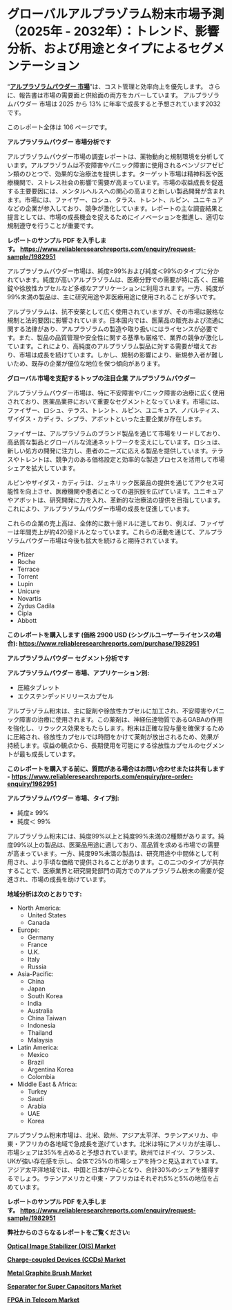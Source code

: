 <p><h1>グローバルアルプラゾラム粉末市場予測（2025年 - 2032年）：トレンド、影響分析、および用途とタイプによるセグメンテーション</h1></p><p>&ldquo;<strong><a href="https://www.reliableresearchreports.com/alprazolam-powder-r1982951?utm_campaign=107&utm_medium=9&utm_source=Github&utm_content=ia&utm_term=07042025&utm_id=alprazolam-powder">アルプラゾラムパウダー 市場</a></strong>&rdquo;は、コスト管理と効率向上を優先します。 さらに、報告書は市場の需要面と供給面の両方をカバーしています。 アルプラゾラムパウダー 市場は 2025 から 13% に年率で成長すると予想されています2032 です。</p>
<p>このレポート全体は 106 ページです。</p>
<p><strong>アルプラゾラムパウダー 市場分析です</strong></p>
<p><p>アルプラゾラムパウダー市場の調査レポートは、薬物動向と規制環境を分析しています。アルプラゾラムは不安障害やパニック障害に使用されるベンゾジアゼピン類のひとつで、効果的な治療法を提供します。ターゲット市場は精神科医や医療機関で、ストレス社会の影響で需要が高まっています。市場の収益成長を促進する主要要因には、メンタルヘルスへの関心の高まりと新しい製品開発が含まれます。市場には、ファイザー、ロシュ、タラス、トレント、ルピン、ユニキュアなどの企業が参入しており、競争が激化しています。レポートの主な調査結果と提言としては、市場の成長機会を捉えるためにイノベーションを推進し、適切な規制遵守を行うことが重要です。</p></p>
<p><strong>レポートのサンプル PDF を入手します。&nbsp;<a href="https://www.reliableresearchreports.com/enquiry/request-sample/1982951?utm_campaign=107&utm_medium=9&utm_source=Github&utm_content=ia&utm_term=07042025&utm_id=alprazolam-powder">https://www.reliableresearchreports.com/enquiry/request-sample/1982951</a></strong></p>
<p><p>アルプラゾラムパウダー市場は、純度≥99%および純度＜99%のタイプに分かれています。純度が高いアルプラゾラムは、医療分野での需要が特に高く、圧縮錠や徐放性カプセルなど多様なアプリケーションに利用されます。一方、純度が99%未満の製品は、主に研究用途や非医療用途に使用されることが多いです。</p><p>アルプラゾラムは、抗不安薬として広く使用されていますが、その市場は厳格な規制と法的要因に影響されています。日本国内では、医薬品の販売および流通に関する法律があり、アルプラゾラムの製造や取り扱いにはライセンスが必要です。また、製品の品質管理や安全性に関する基準も厳格で、業界の競争が激化しています。これにより、高純度のアルプラゾラム製品に対する需要が増えており、市場は成長を続けています。しかし、規制の影響により、新規参入者が難しいため、既存の企業が優位な地位を保つ傾向があります。</p></p>
<p><strong>グローバル市場を支配するトップの注目企業 アルプラゾラムパウダー</strong></p>
<p><p>アルプラゾラムパウダー市場は、特に不安障害やパニック障害の治療に広く使用されており、医薬品業界において重要なセグメントとなっています。市場には、ファイザー、ロシュ、テラス、トレント、ルピン、ユニキュア、ノバルティス、ザイダス・カディラ、シプラ、アボットといった主要企業が存在します。</p><p>ファイザーは、アルプラゾラムのブランド製品を通じて市場をリードしており、高品質な製品とグローバルな流通ネットワークを支えにしています。ロシュは、新しい処方の開発に注力し、患者のニーズに応える製品を提供しています。テラスやトレントは、競争力のある価格設定と効率的な製造プロセスを活用して市場シェアを拡大しています。</p><p>ルピンやザイダス・カディラは、ジェネリック医薬品の提供を通じてアクセス可能性を向上させ、医療機関や患者にとっての選択肢を広げています。ユニキュアやアボットは、研究開発に力を入れ、革新的な治療法の提供を目指しています。これにより、アルプラゾラムパウダー市場の成長を促進しています。</p><p>これらの企業の売上高は、全体的に数十億ドルに達しており、例えば、ファイザーは年間売上が約420億ドルとなっています。これらの活動を通じて、アルプラゾラムパウダー市場は今後も拡大を続けると期待されています。</p></p>
<p><ul><li>Pfizer</li><li>Roche</li><li>Terrace</li><li>Torrent</li><li>Lupin</li><li>Unicure</li><li>Novartis</li><li>Zydus Cadila</li><li>Cipla</li><li>Abbott</li></ul></p>
<p><strong>このレポートを購入します (価格 2900 USD (シングルユーザーライセンスの場合):&nbsp;<a href="https://www.reliableresearchreports.com/purchase/1982951?utm_campaign=107&utm_medium=9&utm_source=Github&utm_content=ia&utm_term=07042025&utm_id=alprazolam-powder">https://www.reliableresearchreports.com/purchase/1982951</a></strong></p>
<p><strong>アルプラゾラムパウダー セグメント分析です</strong></p>
<p><strong>アルプラゾラムパウダー 市場、アプリケーション別:</strong></p>
<p><ul><li>圧縮タブレット</li><li>エクステンデッドリリースカプセル</li></ul></p>
<p><p>アルプラゾラム粉末は、主に錠剤や徐放性カプセルに加工され、不安障害やパニック障害の治療に使用されます。この薬剤は、神経伝達物質であるGABAの作用を強化し、リラックス効果をもたらします。粉末は正確な投与量を確保するために圧縮され、徐放性カプセルでは時間をかけて薬剤が放出されるため、効果が持続します。収益の観点から、長期使用を可能にする徐放性カプセルのセグメントが最も成長しています。</p></p>
<p><strong>このレポートを購入する前に、質問がある場合はお問い合わせまたは共有します - <a href="https://www.reliableresearchreports.com/enquiry/pre-order-enquiry/1982951?utm_campaign=107&utm_medium=9&utm_source=Github&utm_content=ia&utm_term=07042025&utm_id=alprazolam-powder">https://www.reliableresearchreports.com/enquiry/pre-order-enquiry/1982951</a></strong></p>
<p><strong>アルプラゾラムパウダー 市場、タイプ別:</strong></p>
<p><ul><li>純度≥ 99%</li><li>純度＜ 99%</li></ul></p>
<p><p>アルプラゾラム粉末には、純度99%以上と純度99%未満の2種類があります。純度99%以上の製品は、医薬品用途に適しており、高品質を求める市場での需要が高まっています。一方、純度99%未満の製品は、研究用途や中間体として利用され、より手頃な価格で提供されることがあります。この二つのタイプが共存することで、医療業界と研究開発部門の両方でのアルプラゾラム粉末の需要が促進され、市場の成長を助けています。</p></p>
<p><strong>地域分析は次のとおりです:</strong></p>
<p><ul>
    <li>
        North America:
        <ul>
            <li>United States</li>
            <li>Canada</li>
        </ul>
    </li>
    <li>
        Europe:
        <ul>
            <li>Germany</li>
            <li>France</li>
            <li>U.K.</li>
            <li>Italy</li>
            <li>Russia</li>
        </ul>
    </li>
    <li>
        Asia-Pacific:
        <ul>
            <li>China</li>
            <li>Japan</li>
            <li>South Korea</li>
            <li>India</li>
            <li>Australia</li>
            <li>China Taiwan</li>
            <li>Indonesia</li>
            <li>Thailand</li>
            <li>Malaysia</li>
        </ul>
    </li>
    <li>
        Latin America:
        <ul>
            <li>Mexico</li>
            <li>Brazil</li>
            <li>Argentina Korea</li>
            <li>Colombia</li>
        </ul>
    </li>
    <li>
        Middle East & Africa:
        <ul>
            <li>Turkey</li>
            <li>Saudi</li>
            <li>Arabia</li>
            <li>UAE</li>
            <li>Korea</li>
        </ul>
    </li>
    </ul></p>
<p><p>アルプラゾラム粉末市場は、北米、欧州、アジア太平洋、ラテンアメリカ、中東・アフリカの各地域で急成長を遂げています。北米は特にアメリカが主導し、市場シェアは35%を占めると予想されています。欧州ではドイツ、フランス、UKが強い存在感を示し、全体で25%の市場シェアを持つと見込まれています。アジア太平洋地域では、中国と日本が中心となり、合計30%のシェアを獲得するでしょう。ラテンアメリカと中東・アフリカはそれぞれ5%と5%の地位を占めています。</p></p>
<p><strong>レポートのサンプル PDF を入手します。&nbsp;<a href="https://www.reliableresearchreports.com/enquiry/request-sample/1982951?utm_campaign=107&utm_medium=9&utm_source=Github&utm_content=ia&utm_term=07042025&utm_id=alprazolam-powder">https://www.reliableresearchreports.com/enquiry/request-sample/1982951</a></strong></p>
<p><strong></strong></p>
<p><strong></strong></p>
<p><strong></strong></p>
<p><strong></strong></p>
<p><strong>弊社からのさらなるレポートをご覧ください:</strong></p>
<p><strong><p><a href="https://github.com/latzerelfigo48/Market-Research-Report-List-1/blob/main/optical-image-stabilizer-ois-market.md?utm_campaign=107&utm_medium=9&utm_source=Github&utm_content=ia&utm_term=07042025&utm_id=alprazolam-powder">Optical Image Stabilizer (OIS) Market</a></p><p><a href="https://github.com/moratronak3q/Market-Research-Report-List-1/blob/main/charge-coupled-devices-ccds-market.md?utm_campaign=107&utm_medium=9&utm_source=Github&utm_content=ia&utm_term=07042025&utm_id=alprazolam-powder">Charge-coupled Devices (CCDs) Market</a></p><p><a href="https://github.com/drielvinki/Market-Research-Report-List-1/blob/main/metal-graphite-brush-market.md?utm_campaign=107&utm_medium=9&utm_source=Github&utm_content=ia&utm_term=07042025&utm_id=alprazolam-powder">Metal Graphite Brush Market</a></p><p><a href="https://github.com/decockogbaro25/Market-Research-Report-List-1/blob/main/separator-for-super-capacitors-market.md?utm_campaign=107&utm_medium=9&utm_source=Github&utm_content=ia&utm_term=07042025&utm_id=alprazolam-powder">Separator for Super Capacitors Market</a></p><p><a href="https://github.com/ghaligopezf5/Market-Research-Report-List-1/blob/main/fpga-in-telecom-market.md?utm_campaign=107&utm_medium=9&utm_source=Github&utm_content=ia&utm_term=07042025&utm_id=alprazolam-powder">FPGA in Telecom Market</a></p></strong></p>